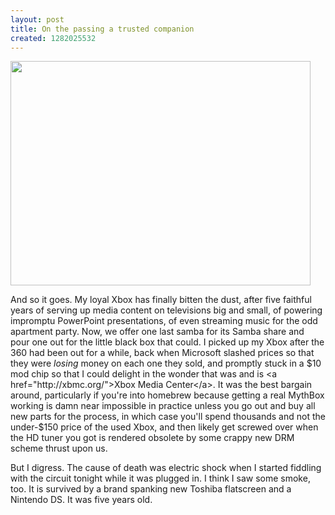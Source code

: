 ```yaml
---
layout: post
title: On the passing a trusted companion
created: 1282025532
---
```

<span class="inline inline-center"><img src="http://morisy.com/files/images/xbox.jpg" alt="" title=""  class="image image-_original " width="480" height="359" /></span>

And so it goes. My loyal Xbox has finally bitten the dust, after five faithful years of serving up media content on televisions big and small, of powering impromptu PowerPoint presentations, of even streaming music for the odd apartment party. Now, we offer one last samba for its Samba share and pour one out for the little black box that could. I picked up my Xbox after the 360 had been out for a while, back when Microsoft slashed prices so that they were <i>losing</i> money on each one they sold, and promptly stuck in a $10 mod chip so that I could delight in the wonder that was and is <a href="http://xbmc.org/">Xbox Media Center</a>. It was the best bargain around, particularly if you're into homebrew because getting a real MythBox working is damn near impossible in practice unless you go out and buy all new parts for the process, in which case you'll spend thousands and not the under-$150 price of the used Xbox, and then likely get screwed over when the HD tuner you got is rendered obsolete by some crappy new DRM scheme thrust upon us.

But I digress. The cause of death was electric shock when I started fiddling with the circuit tonight while it was plugged in. I think I saw some smoke, too. It is survived by a brand spanking new Toshiba flatscreen and a Nintendo DS. It was five years old.
